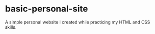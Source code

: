 # basic-personal-site
A simple personal website I created while practicing my HTML and CSS skills. 
